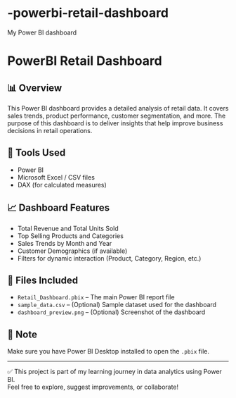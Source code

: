 # -powerbi-retail-dashboard
My Power BI dashboard
# PowerBI Retail Dashboard

## 📊 Overview
This Power BI dashboard provides a detailed analysis of retail data. It covers sales trends, product performance, customer segmentation, and more. The purpose of this dashboard is to deliver insights that help improve business decisions in retail operations.

## 🧰 Tools Used
- Power BI
- Microsoft Excel / CSV files
- DAX (for calculated measures)

## 📈 Dashboard Features
- Total Revenue and Total Units Sold
- Top Selling Products and Categories
- Sales Trends by Month and Year
- Customer Demographics (if available)
- Filters for dynamic interaction (Product, Category, Region, etc.)

## 📂 Files Included
- `Retail_Dashboard.pbix` – The main Power BI report file
- `sample_data.csv` – (Optional) Sample dataset used for the dashboard
- `dashboard_preview.png` – (Optional) Screenshot of the dashboard




## 📌 Note
Make sure you have Power BI Desktop installed to open the `.pbix` file.

---

✅ This project is part of my learning journey in data analytics using Power BI.  
Feel free to explore, suggest improvements, or collaborate!

